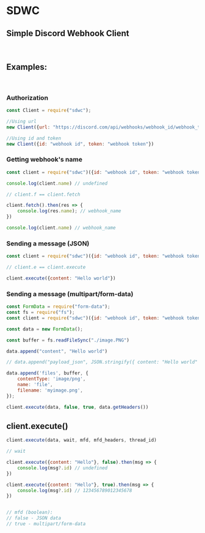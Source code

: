 # SDWC
## Simple Discord Webhook Client

<br>

## Examples:

<br>

### Authorization

```javascript
const Client = require("sdwc");

//Using url
new Client({url: "https://discord.com/api/webhooks/webhook_id/webhook_token"})

//Using id and token
new Client({id: "webhook id", token: "webhook token"})
```

### Getting webhook's name

```javascript
const client = require("sdwc")({id: "webhook id", token: "webhook token"});

console.log(client.name) // undefined

// client.f == client.fetch

client.fetch().then(res => {
    console.log(res.name); // webhook_name
})

console.log(client.name) // webhook_name
```

### Sending a message (JSON)

```javascript
const client = require("sdwc")({id: "webhook id", token: "webhook token"});

// client.e == client.execute

client.execute({content: "Hello world"})
```

### Sending a message (multipart/form-data)

```javascript
const FormData = require("form-data");
const fs = require("fs");
const client = require("sdwc")({id: "webhook id", token: "webhook token"});

const data = new FormData();

const buffer = fs.readFileSync("./image.PNG")

data.append("content", "Hello world")

// data.append("payload_json", JSON.stringify({ content: "Hello world" }));

data.append('files', buffer, {
    contentType: 'image/png',
    name: 'file',
    filename: 'myimage.png',
});

client.execute(data, false, true, data.getHeaders())
```

## client.execute()


```javascript
client.execute(data, wait, mfd, mfd_headers, thread_id)

// wait

client.execute({content: "Hello"}, false).then(msg => {
    console.log(msg?.id) // undefined
})

client.execute({content: "Hello"}, true).then(msg => {
    console.log(msg?.id) // 123456789012345678
})


// mfd (boolean):
// false - JSON data
// true - multipart/form-data

```